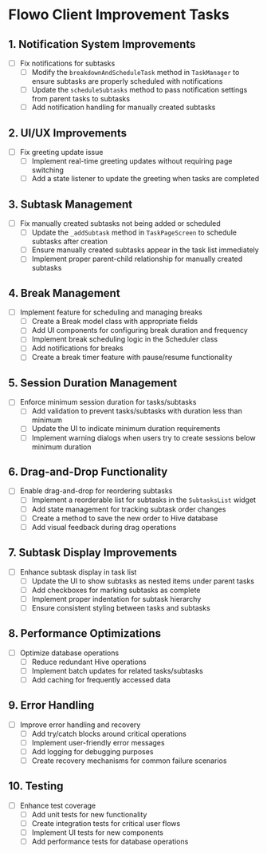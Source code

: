 # Flowo Client Improvement Tasks

## 1. Notification System Improvements
- [ ] Fix notifications for subtasks
  - [ ] Modify the `breakdownAndScheduleTask` method in `TaskManager` to ensure subtasks are properly scheduled with notifications
  - [ ] Update the `scheduleSubtasks` method to pass notification settings from parent tasks to subtasks
  - [ ] Add notification handling for manually created subtasks

## 2. UI/UX Improvements
- [ ] Fix greeting update issue
  - [ ] Implement real-time greeting updates without requiring page switching
  - [ ] Add a state listener to update the greeting when tasks are completed

## 3. Subtask Management
- [ ] Fix manually created subtasks not being added or scheduled
  - [ ] Update the `_addSubtask` method in `TaskPageScreen` to schedule subtasks after creation
  - [ ] Ensure manually created subtasks appear in the task list immediately
  - [ ] Implement proper parent-child relationship for manually created subtasks

## 4. Break Management
- [ ] Implement feature for scheduling and managing breaks
  - [ ] Create a Break model class with appropriate fields
  - [ ] Add UI components for configuring break duration and frequency
  - [ ] Implement break scheduling logic in the Scheduler class
  - [ ] Add notifications for breaks
  - [ ] Create a break timer feature with pause/resume functionality

## 5. Session Duration Management
- [ ] Enforce minimum session duration for tasks/subtasks
  - [ ] Add validation to prevent tasks/subtasks with duration less than minimum
  - [ ] Update the UI to indicate minimum duration requirements
  - [ ] Implement warning dialogs when users try to create sessions below minimum duration

## 6. Drag-and-Drop Functionality
- [ ] Enable drag-and-drop for reordering subtasks
  - [ ] Implement a reorderable list for subtasks in the `SubtasksList` widget
  - [ ] Add state management for tracking subtask order changes
  - [ ] Create a method to save the new order to Hive database
  - [ ] Add visual feedback during drag operations

## 7. Subtask Display Improvements
- [ ] Enhance subtask display in task list
  - [ ] Update the UI to show subtasks as nested items under parent tasks
  - [ ] Add checkboxes for marking subtasks as complete
  - [ ] Implement proper indentation for subtask hierarchy
  - [ ] Ensure consistent styling between tasks and subtasks

## 8. Performance Optimizations
- [ ] Optimize database operations
  - [ ] Reduce redundant Hive operations
  - [ ] Implement batch updates for related tasks/subtasks
  - [ ] Add caching for frequently accessed data

## 9. Error Handling
- [ ] Improve error handling and recovery
  - [ ] Add try/catch blocks around critical operations
  - [ ] Implement user-friendly error messages
  - [ ] Add logging for debugging purposes
  - [ ] Create recovery mechanisms for common failure scenarios

## 10. Testing
- [ ] Enhance test coverage
  - [ ] Add unit tests for new functionality
  - [ ] Create integration tests for critical user flows
  - [ ] Implement UI tests for new components
  - [ ] Add performance tests for database operations
